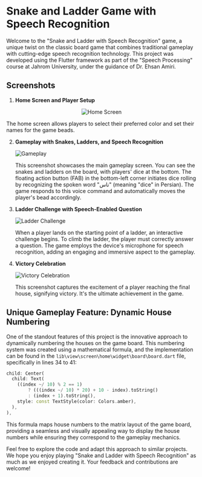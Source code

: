# Snake and Ladder Game with Speech Recognition

Welcome to the "Snake and Ladder with Speech Recognition" game, a unique twist on the classic board game that combines traditional gameplay with cutting-edge speech recognition technology. This project was developed using the Flutter framework as part of the "Speech Processing" course at Jahrom University, under the guidance of Dr. Ehsan Amiri.

## Screenshots

1. **Home Screen and Player Setup**
   
<p align="center">
  <img src="assets/screenshots/1.png" alt="Home Screen">
</p>
   
   The home screen allows players to select their preferred color and set their names for the game beads. 

2. **Gameplay with Snakes, Ladders, and Speech Recognition**
   
   ![Gameplay](assets/screenshots/2.png)
   
   This screenshot showcases the main gameplay screen. You can see the snakes and ladders on the board, with players' dice at the bottom. The floating action button (FAB) in the bottom-left corner initiates dice rolling by recognizing the spoken word "تاس" (meaning "dice" in Persian). The game responds to this voice command and automatically moves the player's bead accordingly.

3. **Ladder Challenge with Speech-Enabled Question**
   
   ![Ladder Challenge](assets/screenshots/3.png)
   
   When a player lands on the starting point of a ladder, an interactive challenge begins. To climb the ladder, the player must correctly answer a question. The game employs the device's microphone for speech recognition, adding an engaging and immersive aspect to the gameplay.

4. **Victory Celebration**
   
   ![Victory Celebration](assets/screenshots/4.png)
   
   This screenshot captures the excitement of a player reaching the final house, signifying victory. It's the ultimate achievement in the game.

## Unique Gameplay Feature: Dynamic House Numbering

One of the standout features of this project is the innovative approach to dynamically numbering the houses on the game board. This numbering system was created using a mathematical formula, and the implementation can be found in the `lib\view\screen\home\widget\board\board.dart` file, specifically in lines 34 to 41:

```dart
child: Center(
  child: Text(
    ((index ~/ 10) % 2 == 1)
        ? (((index ~/ 10) * 20) + 10 - index).toString()
        : (index + 1).toString(),
    style: const TextStyle(color: Colors.amber),
  ),
),
```

This formula maps house numbers to the matrix layout of the game board, providing a seamless and visually appealing way to display the house numbers while ensuring they correspond to the gameplay mechanics.

Feel free to explore the code and adapt this approach to similar projects. We hope you enjoy playing "Snake and Ladder with Speech Recognition" as much as we enjoyed creating it. Your feedback and contributions are welcome!
